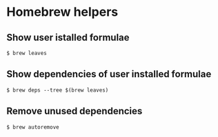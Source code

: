 # Homebrew helpers

## Show user istalled formulae
```shell
$ brew leaves
```

## Show dependencies of user installed formulae
```shell
$ brew deps --tree $(brew leaves)
```

## Remove unused dependencies
```shell
$ brew autoremove
```